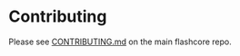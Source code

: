 # Contributing

Please see [CONTRIBUTING.md](https://github.com/flash-coin/flashcore/blob/master/CONTRIBUTING.md) on the main flashcore repo.
